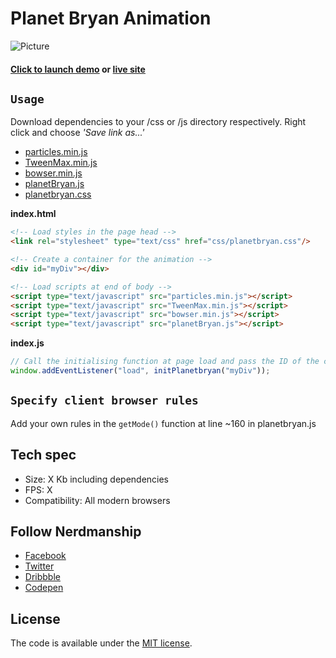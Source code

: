# Planet Bryan Animation

![Picture](https://carrrs.com/wp-content/uploads/2015/04/placeholder-1000x400.png "Placeholder")

#### [Click to launch demo](https://nerdmanship.github.io/planetbryan/dist/) or [live site](https://planetbryan.com)

## `Usage`

Download dependencies to your /css or /js directory respectively.
Right click and choose *'Save link as...'*

* [particles.min.js](#)
* [TweenMax.min.js](#)
* [bowser.min.js](#)
* [planetBryan.js](#)
* [planetbryan.css](#)

**index.html**

```html
<!-- Load styles in the page head -->
<link rel="stylesheet" type="text/css" href="css/planetbryan.css"/>

<!-- Create a container for the animation -->
<div id="myDiv"></div>

<!-- Load scripts at end of body -->
<script type="text/javascript" src="particles.min.js"></script>
<script type="text/javascript" src="TweenMax.min.js"></script>
<script type="text/javascript" src="bowser.min.js"></script>
<script type="text/javascript" src="planetBryan.js"></script>

```
  
**index.js**

```js
// Call the initialising function at page load and pass the ID of the container
window.addEventListener("load", initPlanetbryan("myDiv"));
```

## `Specify client browser rules`
Add your own rules in the `getMode()` function at line ~160 in planetbryan.js

## Tech spec
* Size: X Kb including dependencies
* FPS: X
* Compatibility: All modern browsers


## Follow Nerdmanship
* [Facebook](http://www.facebook.com/nerdmanship)
* [Twitter](http://www.twitter.com/stromqvist)
* [Dribbble](http://www.dribbble.com/stromqvist)
* [Codepen](http://www.codepen.io/nerdmanship)

## License

The code is available under the [MIT license](LICENSE.txt).